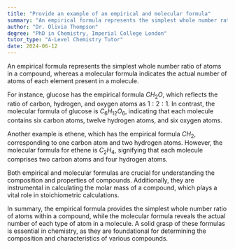 ```yaml
---
title: "Provide an example of an empirical and molecular formula"
summary: "An empirical formula represents the simplest whole number ratio of atoms in a compound, whereas a molecular formula indicates the actual number of atoms of each element in a molecule."
author: "Dr. Olivia Thompson"
degree: "PhD in Chemistry, Imperial College London"
tutor_type: "A-Level Chemistry Tutor"
date: 2024-06-12
---
```


An empirical formula represents the simplest whole number ratio of atoms in a compound, whereas a molecular formula indicates the actual number of atoms of each element present in a molecule.

For instance, glucose has the empirical formula $CH_2O$, which reflects the ratio of carbon, hydrogen, and oxygen atoms as $1:2:1$. In contrast, the molecular formula of glucose is $C_6H_{12}O_6$, indicating that each molecule contains six carbon atoms, twelve hydrogen atoms, and six oxygen atoms.

Another example is ethene, which has the empirical formula $CH_2$, corresponding to one carbon atom and two hydrogen atoms. However, the molecular formula for ethene is $C_2H_4$, signifying that each molecule comprises two carbon atoms and four hydrogen atoms.

Both empirical and molecular formulas are crucial for understanding the composition and properties of compounds. Additionally, they are instrumental in calculating the molar mass of a compound, which plays a vital role in stoichiometric calculations.

In summary, the empirical formula provides the simplest whole number ratio of atoms within a compound, while the molecular formula reveals the actual number of each type of atom in a molecule. A solid grasp of these formulas is essential in chemistry, as they are foundational for determining the composition and characteristics of various compounds.
    